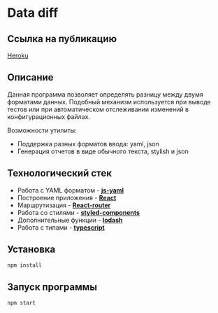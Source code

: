 # Data diff

## Ссылка на публикацию

[Heroku](https://chat-that-connects.herokuapp.com/)

## Описание

Данная программа позволяет определять разницу между двумя форматами данных. Подобный механизм используется при выводе тестов или при автоматическом отслеживании изменений в конфигурационных файлах.

Возможности утилиты:

- Поддержка разных форматов ввода: yaml, json
- Генерация отчетов в виде обычного текста, stylish и json

## Технологический стек

- Работа с YAML форматом - **[js-yaml](https://github.com/nodeca/js-yaml)**
- Построение приложения - **[React](https://reactjs.org/)**
- Маршрутизация - **[React-router](https://reactrouter.com/en/main)**
- Работа со стилями - **[styled-components](https://styled-components.com/)**
- Дополнительные функции - **[lodash](https://lodash.com/)**
- Работа с типами - **[typescript](https://www.typescriptlang.org/)**

## Установка

```
npm install
```

## Запуск программы

```
npm start
```
